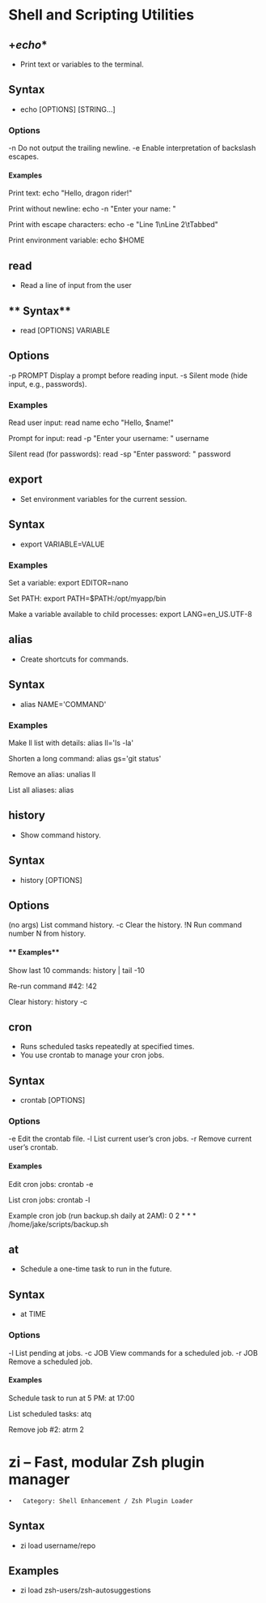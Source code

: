 # **Shell and Scripting Utilities**

## +*echo**
- Print text or variables to the terminal.

## **Syntax**
- echo [OPTIONS] [STRING...]

### **Options**
-n	Do not output the trailing newline.
-e	Enable interpretation of backslash escapes.

#### **Examples**
 Print text:
echo "Hello, dragon rider!"

 Print without newline:
echo -n "Enter your name: "

Print with escape characters:
echo -e "Line 1\nLine 2\tTabbed"

Print environment variable:
echo $HOME


## **read**
- Read a line of input from the user

## ** Syntax**
- read [OPTIONS] VARIABLE

## **Options**
-p PROMPT	Display a prompt before reading input.
-s	Silent mode (hide input, e.g., passwords).

### **Examples**
Read user input:
read name
echo "Hello, $name!"

Prompt for input:
read -p "Enter your username: " username

Silent read (for passwords):
read -sp "Enter password: " password



## **export**
- Set environment variables for the current session.

## **Syntax**
- export VARIABLE=VALUE

### **Examples**
Set a variable:
export EDITOR=nano

Set PATH:
export PATH=$PATH:/opt/myapp/bin

Make a variable available to child processes:
export LANG=en_US.UTF-8



## **alias**
- Create shortcuts for commands.

## **Syntax**
- alias NAME='COMMAND'

### **Examples**
Make ll list with details:
alias ll='ls -la'

Shorten a long command:
alias gs='git status'

Remove an alias:
unalias ll

List all aliases:
alias



## **history**
- Show command history.

## **Syntax**
- history [OPTIONS]

## **Options**
(no args)	List command history.
-c	Clear the history.
!N	Run command number N from history.

#### ** Examples**
 Show last 10 commands:
history | tail -10

 Re-run command #42:
!42

Clear history:
history -c



## **cron**
- Runs scheduled tasks repeatedly at specified times.
- You use crontab to manage your cron jobs.

## **Syntax**
- crontab [OPTIONS]

### **Options**
-e	Edit the crontab file.
-l	List current user’s cron jobs.
-r	Remove current user’s crontab.

#### **Examples**
Edit cron jobs:
crontab -e

List cron jobs:
crontab -l

Example cron job (run backup.sh daily at 2AM):
0 2 * * * /home/jake/scripts/backup.sh



## **at**
- Schedule a one-time task to run in the future.
## **Syntax**
- at TIME

### **Options**
-l	List pending at jobs.
-c JOB	View commands for a scheduled job.
-r JOB	Remove a scheduled job.

#### **Examples**
Schedule task to run at 5 PM:
at 17:00

List scheduled tasks:
atq

Remove job #2:
atrm 2

# **zi – Fast, modular Zsh plugin manager**
	•	Category: Shell Enhancement / Zsh Plugin Loader

## **Syntax**
- zi load username/repo

## **Examples**
- zi load zsh-users/zsh-autosuggestions


